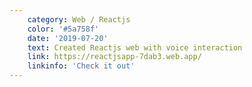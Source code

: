 ```yaml
---
    category: Web / Reactjs
    color: '#5a758f'
    date: '2019-07-20'
    text: Created Reactjs web with voice interaction
    link: https://reactjsapp-7dab3.web.app/
    linkinfo: 'Check it out'
---
```

